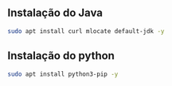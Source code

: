 ## Instalação do Java

```bash
sudo apt install curl mlocate default-jdk -y
```

## Instalação do python

```bash
sudo apt install python3-pip -y
```